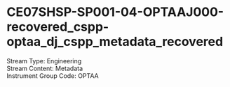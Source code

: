 # CE07SHSP-SP001-04-OPTAAJ000-recovered_cspp-optaa_dj_cspp_metadata_recovered

Stream Type: Engineering<br>
Stream Content: Metadata<br>
Instrument Group Code: OPTAA<br>
